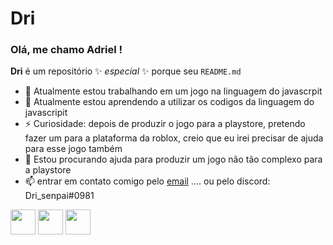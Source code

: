 # Dri

### Olá, me chamo Adriel ! 

**Dri** é um repositório ✨ _especial_ ✨ porque seu `README.md`


- 🔭 Atualmente estou trabalhando em um jogo na linguagem do javascrpit
- 🌱 Atualmente estou aprendendo a utilizar os codigos da linguagem do javascripit
- ⚡ Curiosidade: depois de produzir o jogo para a playstore, pretendo fazer um para a plataforma da roblox, creio que eu irei precisar de ajuda para esse jogo também
- 🤔 Estou procurando ajuda para produzir um jogo não tão complexo para a playstore
- 📫 entrar em contato comigo pelo [email](cruz.adriel@escola.pr.gov.br) 
.... ou pelo discord: Dri_senpai#0981


<img src="https://cdn.jsdelivr.net/gh/devicons/devicon/icons/git/git-original.svg" width="40" height="40"/> <img src="https://cdn.jsdelivr.net/gh/devicons/devicon/icons/java/java-original.svg" width="40" height="40"/> <img src="https://cdn.jsdelivr.net/gh/devicons/devicon/icons/linux/linux-original.svg" width="40" height="40"/>
